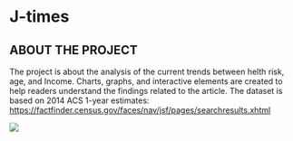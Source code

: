 # J-times

## ABOUT THE PROJECT

The project is about the analysis of the current trends between helth risk, age, and Income. Charts, graphs, and interactive elements are created to help readers understand the findings related to the article.
The dataset is based on 2014 ACS 1-year estimates: https://factfinder.census.gov/faces/nav/jsf/pages/searchresults.xhtml

![]([https://github.com/Your_Repository_Name/Your_GIF_Name.gif](https://github.com/jwoh1323/J-times/blob/2366bef48dc0ff9a09d3caf46c6ad9aab6d5c240/pro1.gif)https://github.com/jwoh1323/J-times/blob/2366bef48dc0ff9a09d3caf46c6ad9aab6d5c240/pro1.gif)
